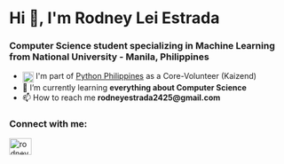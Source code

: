 <h1 align="left">Hi 👋, I'm Rodney Lei Estrada</h1>

<h3 align="left">Computer Science student specializing in Machine Learning from National University - Manila, Philippines</h3>

<ul>
    <li>
        <img src="https://cdn3.emoji.gg/emojis/1887_python.png" width="20px" height="20px" alt="python" style="vertical-align: middle;"> 
        I'm part of <a href="https://python.ph/">Python Philippines</a> as a Core-Volunteer (Kaizend)
    </li>
    <li>🌱 I’m currently learning <strong>everything about Computer Science</strong></li>
    <li>📫 How to reach me <strong>rodneyestrada2425@gmail.com</strong></li>
</ul>

<h3 align="left">Connect with me:</h3>
<p align="left">
    <a href="https://linkedin.com/in/rodneyleiestrada" target="blank">
        <img align="center" src="https://raw.githubusercontent.com/rahuldkjain/github-profile-readme-generator/master/src/images/icons/Social/linked-in-alt.svg" alt="rodneyleiestrada" height="30" width="40" />
    </a>
</p>
